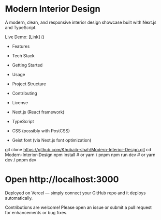 # Modern Interior Design

A modern, clean, and responsive interior design showcase built with Next.js and TypeScript.

Live Demo: [Link] ()

- Features
- Tech Stack
- Getting Started
- Usage
- Project Structure
- Contributing
- License

- Next.js (React framework)
- TypeScript
- CSS (possibly with PostCSS)
- Geist font (via Next.js font optimization)

git clone https://github.com/Khubaib-shah/Modern-Interior-Design.git
cd Modern-Interior-Design
npm install     # or yarn / pnpm
npm run dev     # or yarn dev / pnpm dev
# Open http://localhost:3000

Deployed on Vercel — simply connect your GitHub repo and it deploys automatically.


Contributions are welcome! Please open an issue or submit a pull request for enhancements or bug fixes.

